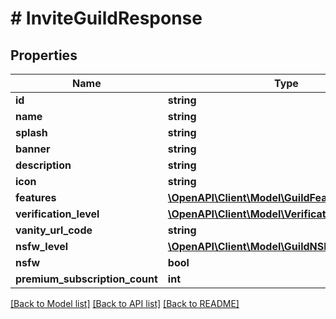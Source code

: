 # # InviteGuildResponse

## Properties

Name | Type | Description | Notes
------------ | ------------- | ------------- | -------------
**id** | **string** |  |
**name** | **string** |  |
**splash** | **string** |  | [optional]
**banner** | **string** |  | [optional]
**description** | **string** |  | [optional]
**icon** | **string** |  | [optional]
**features** | [**\OpenAPI\Client\Model\GuildFeatures[]**](GuildFeatures.md) |  |
**verification_level** | [**\OpenAPI\Client\Model\VerificationLevels**](VerificationLevels.md) |  | [optional]
**vanity_url_code** | **string** |  | [optional]
**nsfw_level** | [**\OpenAPI\Client\Model\GuildNSFWContentLevel**](GuildNSFWContentLevel.md) |  | [optional]
**nsfw** | **bool** |  | [optional]
**premium_subscription_count** | **int** |  | [optional]

[[Back to Model list]](../../README.md#models) [[Back to API list]](../../README.md#endpoints) [[Back to README]](../../README.md)
